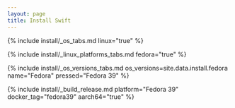 ```yaml
---
layout: page
title: Install Swift
---
```


{% include install/_os_tabs.md linux="true" %}

{% include install/_linux_platforms_tabs.md fedora="true" %}

{% include install/_os_versions_tabs.md os_versions=site.data.install.fedora  name="Fedora" pressed="Fedora 39" %}

{% include install/_build_release.md platform="Fedora 39" docker_tag="fedora39" aarch64="true" %}
